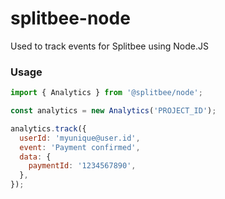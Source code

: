 # splitbee-node

Used to track events for Splitbee using Node.JS

### Usage

```js
import { Analytics } from '@splitbee/node';

const analytics = new Analytics('PROJECT_ID');

analytics.track({
  userId: 'myunique@user.id',
  event: 'Payment confirmed',
  data: {
    paymentId: '1234567890',
  },
});
```

